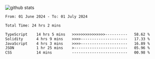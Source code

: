 
![github stats](https://github-readme-stats.vercel.app/api?username=realmahd1&show_icons=true&theme=codeSTACKr&hide_rank=true&count_private=true)

<!--START_SECTION:waka-->

```txt
From: 01 June 2024 - To: 01 July 2024

Total Time: 24 hrs 2 mins

TypeScript    14 hrs 5 mins   >>>>>>>>>>>>>>>----------   58.62 %
Solidity      4 hrs 9 mins    >>>>---------------------   17.33 %
JavaScript    4 hrs 3 mins    >>>>---------------------   16.89 %
JSON          1 hr 25 mins    >------------------------   05.96 %
CSS           14 mins         -------------------------   00.98 %
```

<!--END_SECTION:waka-->

